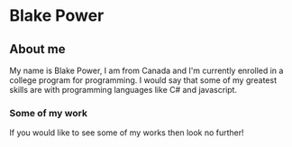# Blake Power


## About me
My name is Blake Power, I am from Canada and I'm currently enrolled in a college program for programming.
I would say that some of my greatest skills are with programming languages like C# and javascript.


### Some of my work
If you would like to see some of my works then look no further!
